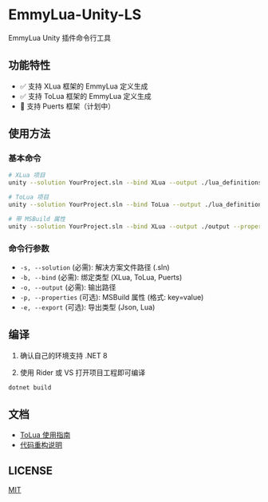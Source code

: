 # EmmyLua-Unity-LS

EmmyLua Unity 插件命令行工具

## 功能特性

- ✅ 支持 XLua 框架的 EmmyLua 定义生成
- ✅ 支持 ToLua 框架的 EmmyLua 定义生成
- 🚧 支持 Puerts 框架（计划中）

## 使用方法

### 基本命令

```bash
# XLua 项目
unity --solution YourProject.sln --bind XLua --output ./lua_definitions

# ToLua 项目
unity --solution YourProject.sln --bind ToLua --output ./lua_definitions

# 带 MSBuild 属性
unity --solution YourProject.sln --bind XLua --output ./output --properties "Configuration=Release"
```

### 命令行参数

- `-s, --solution` (必需): 解决方案文件路径 (.sln)
- `-b, --bind` (必需): 绑定类型 (XLua, ToLua, Puerts)
- `-o, --output` (必需): 输出路径
- `-p, --properties` (可选): MSBuild 属性 (格式: key=value)
- `-e, --export` (可选): 导出类型 (Json, Lua)

## 编译

1. 确认自己的环境支持 .NET 8

2. 使用 Rider 或 VS 打开项目工程即可编译

```bash
dotnet build
```

## 文档

- [ToLua 使用指南](TOLUA_GUIDE.md)
- [代码重构说明](REFACTORING.md)

## LICENSE

[MIT](LICENSE)

